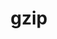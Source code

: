 ---
title: "gzip"
layout: cache
categories: [package, develop-2024-12-08]
meta: {"versions": ["1.13"], "compilers": ["gcc@=10.2.1", "gcc@=7.3.1"], "oss": ["amzn2", "centos7"], "platforms": ["linux"], "targets": ["aarch64", "neoverse_n1", "x86_64_v3"], "stacks": ["aws-isc", "aws-isc-aarch64", "developer-tools-manylinux2014", "root"], "num_specs": 4, "num_specs_by_stack": {"root": 4, "aws-isc-aarch64": 2, "aws-isc": 1, "developer-tools-manylinux2014": 1}}
spec_details: [{"hash": "7onbd6sg6zvfufyl4qclzdzer3yvujhb", "compiler": "gcc@=7.3.1", "versions": ["1.13"], "os": "amzn2", "platform": "linux", "target": "aarch64", "variants": ["build_system=autotools"], "stacks": ["root", "aws-isc-aarch64"], "size": "-", "tarball": "https://binaries.spack.io/develop-2024-12-08/build_cache/linux-amzn2-aarch64/gcc-7.3.1/gzip-1.13/linux-amzn2-aarch64-gcc-7.3.1-gzip-1.13-7onbd6sg6zvfufyl4qclzdzer3yvujhb.spack"}, {"hash": "oxg65bst6o7gi2kr6pjumdbdjg64zpfg", "compiler": "gcc@=7.3.1", "versions": ["1.13"], "os": "amzn2", "platform": "linux", "target": "neoverse_n1", "variants": ["build_system=autotools"], "stacks": ["root", "aws-isc-aarch64"], "size": "-", "tarball": "https://binaries.spack.io/develop-2024-12-08/build_cache/linux-amzn2-neoverse_n1/gcc-7.3.1/gzip-1.13/linux-amzn2-neoverse_n1-gcc-7.3.1-gzip-1.13-oxg65bst6o7gi2kr6pjumdbdjg64zpfg.spack"}, {"hash": "wgc5wot2njlhz2gsvsnoeg4yq3ojryl4", "compiler": "gcc@=7.3.1", "versions": ["1.13"], "os": "amzn2", "platform": "linux", "target": "x86_64_v3", "variants": ["build_system=autotools"], "stacks": ["root", "aws-isc"], "size": "-", "tarball": "https://binaries.spack.io/develop-2024-12-08/build_cache/linux-amzn2-x86_64_v3/gcc-7.3.1/gzip-1.13/linux-amzn2-x86_64_v3-gcc-7.3.1-gzip-1.13-wgc5wot2njlhz2gsvsnoeg4yq3ojryl4.spack"}, {"hash": "afe46law6m7hter5j2hdbxg5i3kph6nn", "compiler": "gcc@=10.2.1", "versions": ["1.13"], "os": "centos7", "platform": "linux", "target": "x86_64_v3", "variants": ["build_system=autotools"], "stacks": ["root", "developer-tools-manylinux2014"], "size": "-", "tarball": "https://binaries.spack.io/develop-2024-12-08/build_cache/linux-centos7-x86_64_v3/gcc-10.2.1/gzip-1.13/linux-centos7-x86_64_v3-gcc-10.2.1-gzip-1.13-afe46law6m7hter5j2hdbxg5i3kph6nn.spack"}]
---
